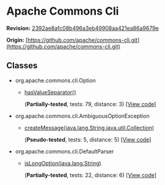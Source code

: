 # Apache Commons Cli

**Revision:** [2392ae8afc08b496a3eb49908aa421ea86a9679e](https://github.com/apache/commons-cli/blob/2392ae8afc08b496a3eb49908aa421ea86a9679e/src/main/java/)

**Origin:** [https://github.com/apache/commons-cli.git](https://github.com/apache/commons-cli.git)

## Classes


* org.apache.commons.cli.Option

    - [hasValueSeparator()](methods/org.apache.commons.cli.Option.hasValueSeparator().md)

        (**Partially-tested**, tests: 79, distance: 3) [[View code]](https://github.com/apache/commons-cli/blob/2392ae8afc08b496a3eb49908aa421ea86a9679e/src/main/java//org/apache/commons/cli/Option.java#L411)


* org.apache.commons.cli.AmbiguousOptionException

    - [createMessage(java.lang.String,java.util.Collection)](methods/org.apache.commons.cli.AmbiguousOptionException.createMessage(java.lang.String,java.util.Collection).md)

        (**Pseudo-tested**, tests: 5, distance: 5) [[View code]](https://github.com/apache/commons-cli/blob/2392ae8afc08b496a3eb49908aa421ea86a9679e/src/main/java//org/apache/commons/cli/AmbiguousOptionException.java#L68)


* org.apache.commons.cli.DefaultParser

    - [isLongOption(java.lang.String)](methods/org.apache.commons.cli.DefaultParser.isLongOption(java.lang.String).md)

        (**Partially-tested**, tests: 22, distance: 6) [[View code]](https://github.com/apache/commons-cli/blob/2392ae8afc08b496a3eb49908aa421ea86a9679e/src/main/java//org/apache/commons/cli/DefaultParser.java#L371)

